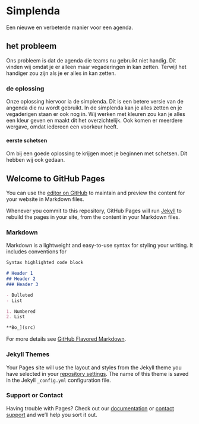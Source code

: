# Simplenda
Een nieuwe en verbeterde manier voor een agenda.
## het probleem
Ons probleem is dat de agenda die teams nu gebruikt niet handig. Dit vinden wij omdat je er alleen maar vegaderingen in kan zetten. Terwijl het handiger zou zijn als je er alles in kan zetten.
### de oplossing
Onze oplossing hiervoor ia de simplenda. Dit is een betere versie van de angenda die nu wordt gebruikt. In de simplenda kan je alles zetten en je vegaderigen staan er ook nog in. Wij werken met kleuren zou kan je alles een kleur geven en maakt dit het overzichtelijk. Ook komen er meerdere wergave, omdat iedereen een voorkeur heeft. 
#### eerste schetsen
Om bij een goede oplossing te krijgen moet je beginnen met schetsen. Dit hebben wij ook gedaan.

## Welcome to GitHub Pages

You can use the [editor on GitHub](https://github.com/Meridiaan-College/Simplenda/edit/gh-pages/index.md) to maintain and preview the content for your website in Markdown files.

Whenever you commit to this repository, GitHub Pages will run [Jekyll](https://jekyllrb.com/) to rebuild the pages in your site, from the content in your Markdown files.

### Markdown

Markdown is a lightweight and easy-to-use syntax for styling your writing. It includes conventions for

```markdown
Syntax highlighted code block

# Header 1
## Header 2
### Header 3

- Bulleted
- List

1. Numbered
2. List

**Bo_](src)
```

For more details see [GitHub Flavored Markdown](https://guides.github.com/features/mastering-markdown/).

### Jekyll Themes

Your Pages site will use the layout and styles from the Jekyll theme you have selected in your [repository settings](https://github.com/Meridiaan-College/Simplenda/settings/pages). The name of this theme is saved in the Jekyll `_config.yml` configuration file.

### Support or Contact

Having trouble with Pages? Check out our [documentation](https://docs.github.com/categories/github-pages-basics/) or [contact support](https://support.github.com/contact) and we’ll help you sort it out.
